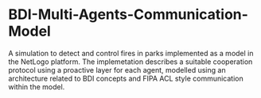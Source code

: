 # BDI-Multi-Agents-Communication-Model

A simulation to detect and control fires in parks implemented as a model in the NetLogo platform.
The implemetation describes a suitable cooperation protocol using a proactive layer for each agent, modelled using an architecture related to BDI concepts and FIPA ACL style communication within the model.

